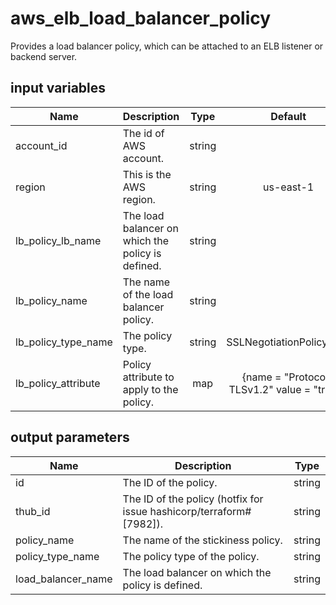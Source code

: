 # aws_elb_load_balancer_policy

Provides a load balancer policy, which can be attached to an ELB listener or backend server.

## input variables

| Name | Description | Type | Default | Required |
|------|-------------|:----:|:-----:|:-----:|
|account_id|The id of AWS account.|string||Yes|
|region|This is the AWS region.|string|us-east-1|Yes|
|lb_policy_lb_name|The load balancer on which the policy is defined.|string||Yes|
|lb_policy_name|The name of the load balancer policy.|string||Yes|
|lb_policy_type_name|The policy type.|string|SSLNegotiationPolicyType|No|
|lb_policy_attribute|Policy attribute to apply to the policy.|map|{name  = "Protocol-TLSv1.2" value = "true" }|No|

## output parameters

| Name | Description | Type |
|------|-------------|:----:|
|id|The ID of the policy.|string|
|thub_id|The ID of the policy (hotfix for issue hashicorp/terraform#[7982]).|string|
|policy_name|The name of the stickiness policy.|string|
|policy_type_name|The policy type of the policy.|string|
|load_balancer_name|The load balancer on which the policy is defined.|string|
